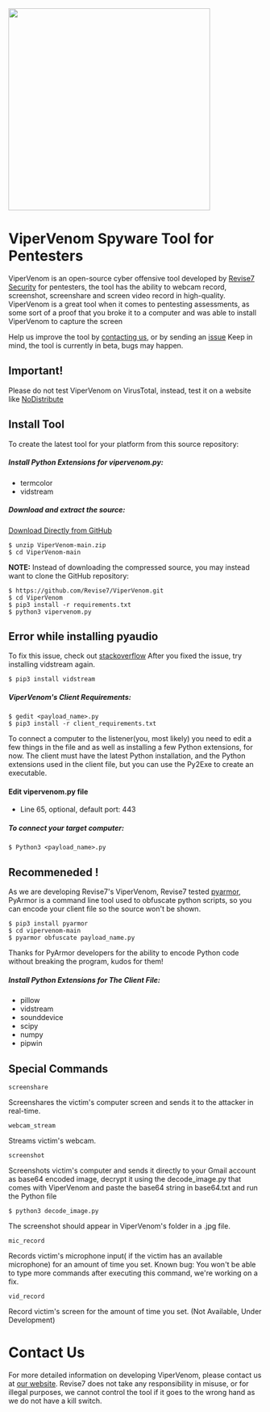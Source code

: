 <img src="https://revise7.com/storage/2021/08/Logo1.svg" width="400">

# ViperVenom Spyware Tool for Pentesters

ViperVenom is an open-source cyber offensive tool developed by [Revise7 Security](https://revise7.com)
for pentesters, the tool has the ability to webcam record, screenshot, screenshare and
screen video record in high-quality.
ViperVenom is a great tool when it comes to pentesting assessments, as some sort of a proof
that you broke it to a computer and was able to install ViperVenom to capture the screen

Help us improve the tool by [contacting us](https://revise7.com/contacts/), or by sending an [issue](https://github.com/Revise7/ViperVenom/issues)
Keep in mind, the tool is currently in beta, bugs may happen.

## Important!
Please do not test ViperVenom on VirusTotal, instead, test it on a website like [NoDistribute](https://nodistribute.com/)

## Install Tool
To create the latest tool for your platform from this source repository:

##### Install Python Extensions for vipervenom.py:
* termcolor
* vidstream

##### Download and extract the source:
[Download Directly from GitHub](https://github.com/Revise7/ViperVenom/archive/refs/heads/main.zip)
```
$ unzip ViperVenom-main.zip
$ cd ViperVenom-main
```
**NOTE:** Instead of downloading the compressed source, you may instead want to clone the GitHub 
repository:
```
$ https://github.com/Revise7/ViperVenom.git
$ cd ViperVenom
$ pip3 install -r requirements.txt
$ python3 vipervenom.py
```
## Error while installing pyaudio
To fix this issue, check out [stackoverflow](https://stackoverflow.com/questions/53866104/pyaudio-failed-to-install-windows-10/53866322)
After you fixed the issue, try installing vidstream again.
```
$ pip3 install vidstream
```

##### ViperVenom's Client Requirements: 
```
$ gedit <payload_name>.py
$ pip3 install -r client_requirements.txt
```
To connect a computer to the listener(you, most likely) you need to edit a few things in the file
and as well as installing a few Python extensions, for now. The client must have the latest Python
installation, and the Python extensions used in the client file, but you can use the Py2Exe to create
an executable.

#### Edit vipervenom.py file
* Line 65, optional, default port: 443

##### To connect your target computer:
```
$ Python3 <payload_name>.py
```
## Recommeneded !
As we are developing Revise7's ViperVenom, Revise7 tested [pyarmor](https://pypi.org/project/pyarmor/),
PyArmor is a command line tool used to obfuscate python scripts, so you can encode your client file so the source won't be shown.
```
$ pip3 install pyarmor
$ cd vipervenom-main
$ pyarmor obfuscate payload_name.py
```
Thanks for PyArmor developers for the ability to encode Python code without breaking the program, kudos for them!

##### Install Python Extensions for The Client File:
* pillow
* vidstream
* sounddevice
* scipy
* numpy
* pipwin

## Special Commands
```
screenshare
```
Screenshares the victim's computer screen and sends it to the attacker in real-time.
```
webcam_stream
```
Streams victim's webcam.
```
screenshot
```
Screenshots victim's computer and sends it directly to your Gmail account as base64 encoded image, decrypt it using the decode_image.py
that comes with ViperVenom and paste the base64 string in base64.txt and run the Python file
```
$ python3 decode_image.py
```
The screenshot should appear in ViperVenom's folder in a .jpg file.
```
mic_record
```
Records victim's microphone input( if the victim has an available microphone) for an amount of time you set.
Known bug: You won't be able to type more commands after executing this command, we're working on a fix.
```
vid_record
```
Record victim's screen for the amount of time you set. (Not Available, Under Development)

# Contact Us
For more detailed information on developing ViperVenom, please contact us at [our website](https://revise7.com/contacts). 
Revise7 does not take any responsibility in misuse, or for illegal purposes, we cannot control the tool if it goes to the wrong hand as we do not have a kill switch.

[Revise7]: https://revise7.com
[Download file]: https://github.com/Revise7/ViperVenom/archive/refs/heads/main.zip
